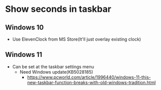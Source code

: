 # Show seconds in taskbar
## Windows 10
+ Use ElevenClock from MS Store(It'll just overlay existing clock)
## Windows 11
+ Can be set at the taskbar settings menu
  + Need Windows update(KB5028185) 
    + https://www.pcworld.com/article/1996440/windows-11-this-new-taskbar-function-breaks-with-old-windows-tradition.html
